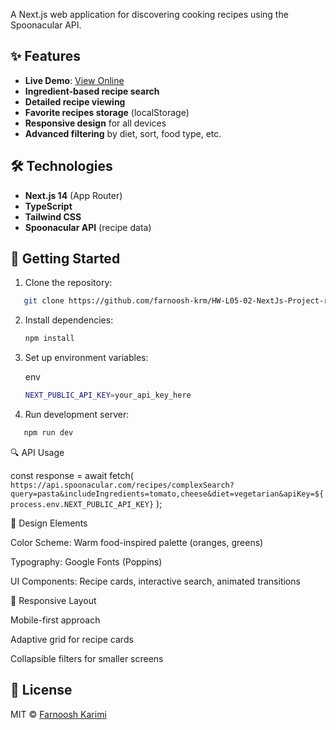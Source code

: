 A Next.js web application for discovering cooking recipes using the Spoonacular API.

## ✨ Features

- **Live Demo**: [View Online](https://hw-l05-02-nextjs-project-recipefinder.onrender.com/)
- **Ingredient-based recipe search**
- **Detailed recipe viewing**
- **Favorite recipes storage** (localStorage)
- **Responsive design** for all devices
- **Advanced filtering** by diet, sort, food type, etc.

## 🛠 Technologies

- **Next.js 14** (App Router)
- **TypeScript**
- **Tailwind CSS**
- **Spoonacular API** (recipe data)

## 🚀 Getting Started

1. Clone the repository:

```bash
   git clone https://github.com/farnoosh-krm/HW-L05-02-NextJs-Project-recipeFinder-farnoosh-karimi.git
```

2. Install dependencies:

   ```bash
   npm install
   ```

3. Set up environment variables:

   env

   ```bash
   NEXT_PUBLIC_API_KEY=your_api_key_here
   ```

4. Run development server:

```bash
   npm run dev
```

🔍 API Usage

const response = await fetch(
`https://api.spoonacular.com/recipes/complexSearch?query=pasta&includeIngredients=tomato,cheese&diet=vegetarian&apiKey=${process.env.NEXT_PUBLIC_API_KEY}`
);

🎨 Design Elements

Color Scheme: Warm food-inspired palette (oranges, greens)

Typography: Google Fonts (Poppins)

UI Components: Recipe cards, interactive search, animated transitions

📱 Responsive Layout

Mobile-first approach

Adaptive grid for recipe cards

Collapsible filters for smaller screens

## 📜 License

MIT © [Farnoosh Karimi](https://github.com/farnoosh-krm)
